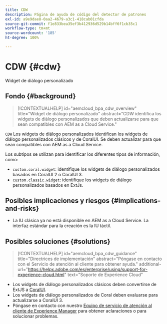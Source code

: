 ```yaml
---
title: CDW
description: Página de ayuda de código del detector de patrones
exl-id: a9e9dae8-0aa2-4679-a3c1-418cab01cfda
source-git-commit: f1e833bea35ef3b412936d529b14bff6f1cb35c1
workflow-type: tm+mt
source-wordcount: '185'
ht-degree: 100%

---
```


# CDW {#cdw}

Widget de diálogo personalizado

## Fondo {#background}

>[!CONTEXTUALHELP]
>id="aemcloud_bpa_cdw_overview"
>title="Widget de diálogo personalizado"
>abstract="CDW identifica los widgets de diálogo personalizados que deben actualizarse para que sean compatibles con AEM as a Cloud Service."

`CDW` Los widgets de diálogo personalizados identifican los widgets de diálogo personalizados clásicos y de CoralUI. Se deben actualizar para que sean compatibles con AEM as a Cloud Service.

Los subtipos se utilizan para identificar los diferentes tipos de información, como:

* `custom.coral.widget`: identifique los widgets de diálogo personalizados basados en CoralUI 2 o CoralUI 3.
* `custom.classic.widget`: identifique los widgets de diálogo personalizados basados en ExtJs.

## Posibles implicaciones y riesgos {#implications-and-risks}

* La IU clásica ya no está disponible en AEM as a Cloud Service. La interfaz estándar para la creación es la IU táctil.

## Posibles soluciones {#solutions}

>[!CONTEXTUALHELP]
>id="aemcloud_bpa_cdw_guidance"
>title="Directrices de implementación"
>abstract="Póngase en contacto con el Servicio de atención al cliente para obtener ayuda."
>additional-url="https://helpx.adobe.com/es/enterprise/using/support-for-experience-cloud.html" text="Soporte de Experience Cloud"

* Los widgets de diálogo personalizados clásicos deben convertirse de ExtJS a [CoralUI](https://developer.adobe.com/experience-manager/reference-materials/6-5/coral-ui/coralui3/getting-started.html).
* Los widgets de diálogo personalizados de Coral deben evaluarse para actualizarse a CoralUI 3.
* Póngase en contacto con nuestro [Equipo de servicio de atención al cliente de Experience Manager](https://helpx.adobe.com/es/enterprise/using/support-for-experience-cloud.html) para obtener aclaraciones o para solucionar problemas.
